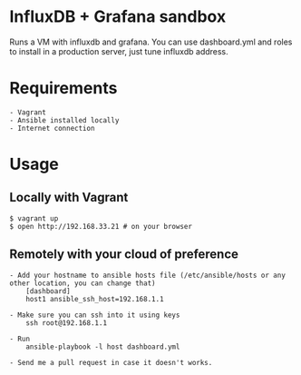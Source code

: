 # InfluxDB + Grafana sandbox

Runs a VM with influxdb and grafana. You can use dashboard.yml and roles to install in a production server, just tune influxdb address.

# Requirements

    - Vagrant
    - Ansible installed locally
    - Internet connection

# Usage
## Locally with Vagrant

```
$ vagrant up 
$ open http://192.168.33.21 # on your browser
```

## Remotely with your cloud of preference
    
    - Add your hostname to ansible hosts file (/etc/ansible/hosts or any other location, you can change that)
        [dashboard]
        host1 ansible_ssh_host=192.168.1.1

    - Make sure you can ssh into it using keys
        ssh root@192.168.1.1

    - Run 
        ansible-playbook -l host dashboard.yml

    - Send me a pull request in case it doesn't works.

